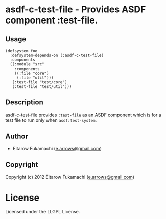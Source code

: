 # asdf-c-test-file - Provides ASDF component :test-file.

## Usage

    (defsystem foo
      :defsystem-depends-on (:asdf-c-test-file)
      :components
      ((:module "src"
        :components
        ((:file "core")
         (:file "util")))
       (:test-file "test/core")
       (:test-file "test/util")))

## Description

asdf-c-test-file provides `:test-file` as an ASDF component which is for a test file to run only when `asdf:test-system`.

## Author

* Eitarow Fukamachi (e.arrows@gmail.com)

## Copyright

Copyright (c) 2012 Eitarow Fukamachi (e.arrows@gmail.com)

# License

Licensed under the LLGPL License.


